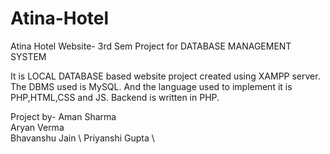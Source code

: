 # Atina-Hotel
Atina Hotel Website- 3rd Sem Project for DATABASE MANAGEMENT SYSTEM

It is LOCAL DATABASE based website project created using XAMPP server.
The DBMS used is MySQL.
And the language used to implement it is PHP,HTML,CSS and JS.
Backend is written in PHP.

Project by-
Aman Sharma \
Aryan Verma \
Bhavanshu Jain  \ 
Priyanshi Gupta \
